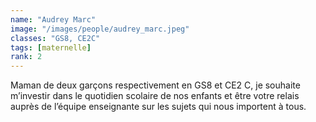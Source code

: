 ```yaml
---
name: "Audrey Marc"
image: "/images/people/audrey_marc.jpeg"
classes: "GS8, CE2C"
tags: [maternelle]
rank: 2
---
```


Maman de deux garçons respectivement en GS8 et CE2 C, je souhaite m’investir dans le quotidien scolaire de nos enfants et être votre relais auprès de l’équipe enseignante sur les sujets qui nous importent à tous.